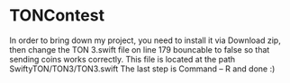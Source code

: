 # TONContest
In order to bring down my project, you need to install it via Download zip, then change the TON 3.swift file on line 179 bouncable to false so that sending coins works correctly. 
This file is located at the path SwiftyTON/TON3/TON3.swift
The last step is Command – R and done :)
